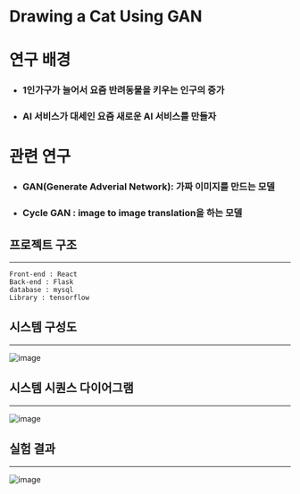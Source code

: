 # Drawing a Cat Using GAN

# 연구 배경
- ### 1인가구가 늘어서 요즘 반려동물을 키우는 인구의 증가
- ### AI 서비스가 대세인 요즘 새로운 AI 서비스를 만들자

# 관련 연구
- ### GAN(Generate Adverial Network): 가짜 이미지를 만드는 모델
- ### Cycle GAN : image to image translation을 하는 모델

## 프로젝트 구조

---

```
Front-end : React
Back-end : Flask
database : mysql
Library : tensorflow
```

## 시스템 구성도

---

![image](https://github.com/flashdragon/generatecat/blob/master/%EC%8B%9C%EC%8A%A4%ED%85%9C%20%EA%B5%AC%EC%83%81%EB%8F%84.PNG)


## 시스템 시퀀스 다이어그램

---

![image]()


## 실험 결과

---

![image](https://github.com/flashdragon/generatecat/blob/master/%EC%8B%9C%EC%8A%A4%ED%85%9C%20%EC%8B%9C%ED%80%80%EC%8A%A4%20%EB%8B%A4%EC%9D%B4%EC%96%B4%EA%B7%B8%EB%9E%A8.PNG)
